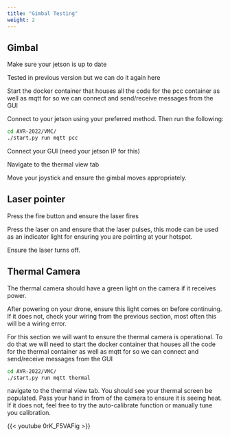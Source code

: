 ```yaml
---
title: "Gimbal Testing"
weight: 2
---
```


## Gimbal

Make sure your jetson is up to date

Tested in previous version but we can do it again here

Start the docker container that houses all the code for the pcc container as well as mqtt for so we can connect and send/receive messages from the GUI

Connect to your jetson using your preferred method. Then run the following:

```bash
cd AVR-2022/VMC/
./start.py run mqtt pcc
```

Connect your GUI (need your jetson IP for this)

Navigate to the thermal view tab

Move your joystick and ensure the gimbal moves appropriately.

## Laser pointer

Press the fire button and ensure the laser fires

Press the laser on and ensure that the laser pulses, this mode can be used as an indicator light for ensuring you are pointing at your hotspot.

Ensure the laser turns off.

## Thermal Camera

The thermal camera should have a green light on the camera if it receives power.

After powering on your drone, ensure this light comes on before continuing.
If it does not, check your wiring from the previous section, most often this will be a wiring error.

For this section we will want to ensure the thermal camera is operational.
To do that we will need to start the docker container that houses all the code for the
thermal container as well as mqtt for so we can connect and send/receive messages
from the GUI

```bash
cd AVR-2022/VMC/
./start.py run mqtt thermal
```

navigate to the thermal view tab. You should see your thermal screen be populated.
Pass your hand in from of the camera to ensure it is seeing heat.
If it does not, feel free to try the auto-calibrate function or manually tune you calibration.

{{< youtube 0rK_F5VAFig >}}
